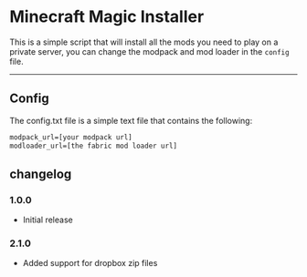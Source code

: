 # Minecraft Magic Installer

This is a simple script that will install all the mods you need to play on a private server, you can change the modpack and mod loader in the `config` file.

----

## Config

The config.txt file is a simple text file that contains the following:

```txt
modpack_url=[your modpack url]
modloader_url=[the fabric mod loader url]

```

## changelog

### 1.0.0

- Initial release

### 2.1.0

- Added support for dropbox zip files